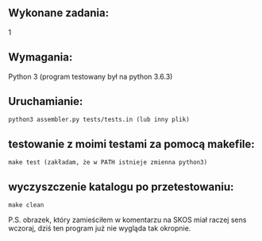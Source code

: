 ## Wykonane zadania: 
1
## Wymagania:
Python 3 (program testowany był na python 3.6.3)

## Uruchamianie:  
    python3 assembler.py tests/tests.in (lub inny plik)  
## testowanie z moimi testami za pomocą makefile:  
    make test (zakładam, że w PATH istnieje zmienna python3)
## wyczyszczenie katalogu po przetestowaniu:
    make clean

P.S. obrazek, który zamieściłem w komentarzu na SKOS miał raczej sens wczoraj, dziś ten program już nie wygląda tak okropnie.